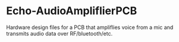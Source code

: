 # Echo-AudioAmpliflierPCB
Hardware design files for a PCB that ampliflies voice from a mic and transmits audio data over RF/bluetooth/etc.
